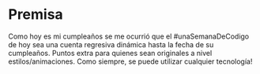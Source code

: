 # Premisa
Como hoy es mi cumpleaños se me ocurrió que el #unaSemanaDeCodigo de hoy sea una cuenta regresiva dinámica hasta la fecha de su cumpleaños. Puntos extra para quienes sean originales a nivel estilos/animaciones. Como siempre, se puede utilizar cualquier tecnología!
